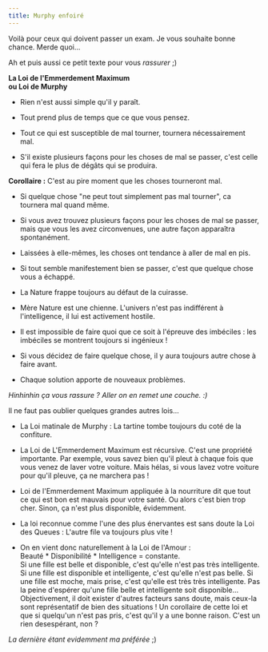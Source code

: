 ```yaml
---
title: Murphy enfoiré
---
```


Voilà pour ceux qui doivent passer un exam. Je vous souhaite bonne chance.
Merde quoi...

Ah et puis aussi ce petit texte pour vous _rassurer_ ;)

**La Loi de l'Emmerdement Maximum   
ou Loi de Murphy**

* Rien n'est aussi simple qu'il y paraît.   

* Tout prend plus de temps que ce que vous pensez.   

* Tout ce qui est susceptible de mal tourner, tournera nécessairement mal.   

* S'il existe plusieurs façons pour les choses de mal se passer, c'est celle qui fera le plus de dégâts qui se produira.

**Corollaire :** C'est au pire moment que les choses tourneront mal.   

* Si quelque chose "ne peut tout simplement pas mal tourner", ca tournera mal quand même.   

* Si vous avez trouvez plusieurs façons pour les choses de mal se passer, mais que vous les avez circonvenues, une autre façon apparaîtra spontanément.   

* Laissées à elle-mêmes, les choses ont tendance à aller de mal en pis.   

* Si tout semble manifestement bien se passer, c'est que quelque chose vous a échappé.   

* La Nature frappe toujours au défaut de la cuirasse.   

* Mère Nature est une chienne. L'univers n'est pas indifférent à l'intelligence, il lui est activement hostile.   

* Il est impossible de faire quoi que ce soit à l'épreuve des imbéciles : les imbéciles se montrent toujours si ingénieux !   

* Si vous décidez de faire quelque chose, il y aura toujours autre chose à faire avant.   

* Chaque solution apporte de nouveaux problèmes. 

_Hinhinhin ça vous rassure ? Aller on en remet une couche. :)_

Il ne faut pas oublier quelques grandes autres lois...  

* La Loi matinale de Murphy : La tartine tombe toujours du coté de la confiture. 

* La Loi de L'Emmerdement Maximum est récursive. C'est une propriété importante. Par exemple, vous savez bien qu'il pleut à chaque fois que vous venez de laver votre voiture. Mais hélas, si vous lavez votre voiture pour qu'il pleuve, ça ne marchera pas ! 

* Loi de l'Emmerdement Maximum appliquée à la nourriture dit que tout ce qui est bon est mauvais pour votre santé. Ou alors c'est bien trop cher. Sinon, ça n'est plus disponible, évidemment. 

* La loi reconnue comme l'une des plus énervantes est sans doute la Loi des Queues : L'autre file va toujours plus vite ! 

* On en vient donc naturellement à la Loi de l'Amour :   
Beauté * Disponibilité * Intelligence = constante.  
Si une fille est belle et disponible, c'est qu'elle n'est pas très
intelligente. Si une fille est disponible et intelligente, c'est qu'elle n'est
pas belle. Si une fille est moche, mais prise, c'est qu'elle est très très
intelligente. Pas la peine d'espérer qu'une fille belle et intelligente soit
disponible... Objectivement, il doit exister d'autres facteurs sans doute,
mais ceux-la sont représentatif de bien des situations ! Un corollaire de
cette loi et que si quelqu'un n'est pas pris, c'est qu'il y a une bonne
raison. C'est un rien desespérant, non ?

_La dernière étant evidemment ma préférée_ ;)

